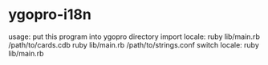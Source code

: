 ygopro-i18n
===========

usage:
put this program into ygopro directory
import locale:
ruby lib/main.rb <locale> /path/to/cards.cdb
ruby lib/main.rb <locale> /path/to/strings.conf
switch locale:
ruby lib/main.rb <locale>
